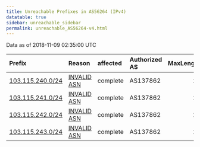 ```yaml
---
title: Unreachable Prefixes in AS56264 (IPv4)
datatable: true
sidebar: unreachable_sidebar
permalink: unreachable_AS56264-v4.html
---
```


Data as of 2018-11-09 02:35:00 UTC


<div class="datatable-begin"></div>

| Prefix                                                     | Reason                                                                                                  | affected   | Authorized AS   |   MaxLength | Anchor                                       |   unreachable /24s |
|:-----------------------------------------------------------|:--------------------------------------------------------------------------------------------------------|:-----------|:----------------|------------:|:---------------------------------------------|-------------------:|
| [103.115.240.0/24](https://stat.ripe.net/103.115.240.0/24) | [INVALID ASN](https://rpki-validator.ripe.net/announcement-preview?asn=AS56264&prefix=103.115.240.0/24) | complete   | AS137862        |          24 | [APNIC](unreachable_APNIC_RPKI_Root-v4.html) |                  1 |
| [103.115.241.0/24](https://stat.ripe.net/103.115.241.0/24) | [INVALID ASN](https://rpki-validator.ripe.net/announcement-preview?asn=AS56264&prefix=103.115.241.0/24) | complete   | AS137862        |          24 | [APNIC](unreachable_APNIC_RPKI_Root-v4.html) |                  1 |
| [103.115.242.0/24](https://stat.ripe.net/103.115.242.0/24) | [INVALID ASN](https://rpki-validator.ripe.net/announcement-preview?asn=AS56264&prefix=103.115.242.0/24) | complete   | AS137862        |          24 | [APNIC](unreachable_APNIC_RPKI_Root-v4.html) |                  1 |
| [103.115.243.0/24](https://stat.ripe.net/103.115.243.0/24) | [INVALID ASN](https://rpki-validator.ripe.net/announcement-preview?asn=AS56264&prefix=103.115.243.0/24) | complete   | AS137862        |          24 | [APNIC](unreachable_APNIC_RPKI_Root-v4.html) |                  1 |

<div class="datatable-end"></div>